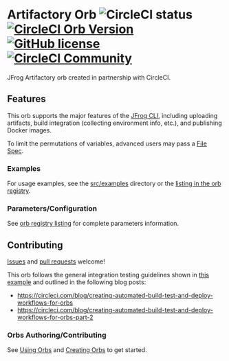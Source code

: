 # Artifactory Orb ![CircleCI status](https://circleci.com/gh/jfrog/artifactory-orb.svg "CircleCI status") [![CircleCI Orb Version](https://img.shields.io/badge/endpoint.svg?url=https://badges.circleci.io/orb/jfrog/artifactory)](https://circleci.com/orbs/registry/orb/jfrog/artifactory) [![GitHub license](https://img.shields.io/badge/license-MIT-blue.svg)](https://raw.githubusercontent.com/jfrog/artifactory-orb/master/LICENSE) [![CircleCI Community](https://img.shields.io/badge/community-CircleCI%20Discuss-343434.svg)](https://discuss.circleci.com/c/orbs)

JFrog Artifactory orb created in partnership with CircleCI.

## Features
This orb supports the major features of the [JFrog CLI](https://jfrog.com/confluence/display/CLI/CLI+for+JFrog+Artifactory), including uploading artifacts, build integration (collecting environment info, etc.), and publishing Docker images.

To limit the permutations of variables, advanced users may pass a [File Spec](https://jfrog.com/confluence/display/CLI/CLI+for+JFrog+Artifactory#CLIforJFrogArtifactory-UsingFileSpecs).

### Examples
For usage examples, see the [src/examples](https://github.com/jfrog/artifactory-orb/tree/master/src/examples) directory or the [listing in the orb registry](https://circleci.com/orbs/registry/orb/jfrog/artifactory-orb).

### Parameters/Configuration
See [orb registry listing](https://circleci.com/orbs/registry/orb/jfrog/artifactory-orb) for complete parameters information.

## Contributing
[Issues](https://github.com/jfrog/artifactory-orb/issues) and [pull requests](https://github.com/jfrog/artifactory-orb/pulls) welcome!

This orb follows the general integration testing guidelines shown in [this example](https://github.com/CircleCI-Public/orb-tools-orb#examples) and outlined in the following blog posts:

- https://circleci.com/blog/creating-automated-build-test-and-deploy-workflows-for-orbs
- https://circleci.com/blog/creating-automated-build-test-and-deploy-workflows-for-orbs-part-2

### Orbs Authoring/Contributing
See [Using Orbs](https://circleci.com/docs/2.0/using-orbs) and [Creating Orbs](https://circleci.com/docs/2.0/creating-orbs) to get started.
